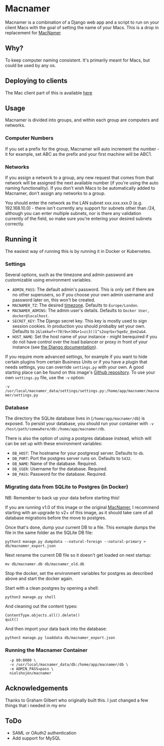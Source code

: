 # Macnamer

Macnamer is a combination of a Django web app and a script to run on your client Macs with the goal of setting the name of your Macs. This is a drop in replacement for [MacNamer](https://hub.docker.com/r/macadmins/macnamer)

## Why?

To keep computer naming consistent. It's primarily meant for Macs, but could be used by any os.

## Deploying to clients

The Mac client part of this is available [here](https://github.com/nielshojen/macnamer-client)

## Usage

Macnamer is divided into groups, and within each group are computers and networks.

### Computer Numbers

If you set a prefix for the group, Macnamer will auto increment the number - it for example, set ABC as the prefix and your first machine will be ABC1.

### Networks

If you assign a network to a group, any new request that comes from that network will be assigned the next available number (if you're using the auto naming functionality). If you don't wish Macs to be automatically added to Macnamer, don't assign any networks to a group.

You should enter the network as the LAN subnet xxx.xxx.xxx.0 (e.g. 192.168.10.0) - there isn't currently any support for subnets other than /24, although you can enter multiple subnets, nor is there any validation currently of the field, so make sure you're entering your desired subnets correctly.

## Running it

The easiest way of running this is by running it in Docker or Kubernetes.

### Settings

Several options, such as the timezone and admin password are customizable using environment variables.

* ``ADMIN_PASS``: The default admin's password. This is only set if there are no other superusers, so if you choose your own admin username and password later on, this won't be created.
* ``MACNAMER_TZ``: The desired [timezone](http://en.wikipedia.org/wiki/List_of_tz_database_time_zones). Defaults to ``Europe/London``.
* ``MACNAMER_ADMINS``: The admin user's details. Defaults to ``Docker User, docker@localhost``.
* ``SECRET_KEY``: The Django secret key. This key is mostly used to sign session cookies. In production you should probalby set your own. Defaults to ``2&lakkwf+r78)9u+30&+1=zc3()1^s2oqrbxr5qe8z_@xm2a&4``.
* ``HOST_NAME``: Set the host name of your instance - might berequired if you do not have control over the load balancer or proxy in front of your instance (see [the Django documentation](https://docs.djangoproject.com/en/4.1/ref/settings/#csrf-trusted-origins)).

If you require more advanced settings, for example if you want to hide certain plugins from certain Business Units or if you have a plugin that needs settings, you can override ``settings.py`` with your own. A good starting place can be found on this image's [Github repository](https://github.com/grahamgilbert/macadmins-macnamer/blob/master/settings.py). To use your own ``settings.py`` file, use the ``-v`` option:

``-v /usr/local/macnamer_data/settings/settings.py:/home/app/macnamer/macnamer/settings.py``

### Database

The directory the SQLite database lives in (``/home/app/macnamer/db``) is exposed. To persist your database, you should run your container with ``-v /host/path/somewhere/db:/home/app/macnamer/db``.

There is also the option of using a postgres database instead, which will can be set up with these environment variables:

* ``DB_HOST``: The hostname for your postgresql server. Defaults to ``db``.
* ``DB_PORT``: Port the postgres server runs on. Defaults to ``5432``.
* ``DB_NAME``: Name of the database. Required.
* ``DB_USER``: Username for the database. Required.
* ``DB_PASS``: Password for the database. Required.

### Migrating data from SQLite to Postgres (in Docker)

NB: Remember to back up your data before starting this!

If you are running v1.0 of this image or the original [MacNamer](https://hub.docker.com/r/macadmins/macnamer), I recommend starting with an upgrade to v2+ of this image, as it should take care of all database migrations before the move to postgres.

Once that's done, dump your current DB to a file. This exmaple dumps the file in the same folder as the SQLite DB file:

```python3 manage.py dumpdata --natural-foreign --natural-primary > db/macnamer_export.json```

Next rename the current DB file so it doesn't get loaded on next startup:

```mv db/macnamer.db db/macnamer_old.db```

Stop the docker, set the environment variables for postgres as described above and start the docker again.

Start with a clean postgres by opening a shell:

```python3 manage.py shell```

And cleaning out the content types:

```from django.contrib.contenttypes.models import ContentType
ContentType.objects.all().delete()
quit()
```

And then import your data back into the database:

```python3 manage.py loaddata db/macnamer_export.json```

### Running the Macnamer Container

```docker run -d --name="macnamer" \
  -p 80:8000 \
  -v /usr/local/macnamer_data/db:/home/app/macnamer/db \
  -e ADMIN_PASS=pass \
  nielshojen/macnamer
  ```

## Acknowledgements

Thanks to Graham Gilbert who originally built this. I just changed a few things that i needed in my env

## ToDo

* SAML or OAuth2 authentication
* Add support for MySQL
